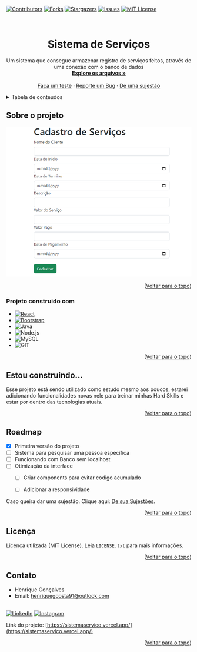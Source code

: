 
<!-- Improved compatibility of back to top link: See: https://github.com/othneildrew/Best-README-Template/pull/73 -->
<a name="readme-top"></a>
<!--
*** Thanks for checking out the Best-README-Template. If you have a suggestion
*** that would make this better, please fork the repo and create a pull request
*** or simply open an issue with the tag "enhancement".
*** Don't forget to give the project a star!
*** Thanks again! Now go create something AMAZING! :D
-->



<!-- PROJECT SHIELDS -->
<!--
*** I'm using markdown "reference style" links for readability.
*** Reference links are enclosed in brackets [ ] instead of parentheses ( ).
*** See the bottom of this document for the declaration of the reference variables
*** for contributors-url, forks-url, etc. This is an optional, concise syntax you may use.
*** https://www.markdownguide.org/basic-syntax/#reference-style-links
-->
[![Contributors][contributors-shield]][contributors-url]
[![Forks][forks-shield]][forks-url]
[![Stargazers][stars-shield]][stars-url]
[![Issues][issues-shield]][issues-url]
[![MIT License][license-shield]][license-url]



<!-- PROJECT LOGO -->
<br />
<div align="center">

<h1 align="center">Sistema de Serviços</h1>

  <p align="center">
    Um sistema que consegue armazenar registro de serviços feitos, através de uma conexão com o banco de dados
    <br />
    <a href="https://github.com/Henriquegcosta/Sistemaservico"><strong>Explore os arquivos »</strong></a>
    <br />
    <br />
    <a href="https://sistemaservico.vercel.app/">Faça um teste</a>
    ·
    <a href="https://github.com/Henriquegcosta/Sistemaservico/issues">Reporte um Bug</a>
    ·
    <a href="https://github.com/Henriquegcosta/Sistemaservico/issues">De uma sujestão</a>
  </p>
</div>



<!-- TABLE OF CONTENTS -->
<details>
  <summary>Tabela de conteudos</summary>
  <ol>
    <li>
      <a href="#sobre-o-projeto">Sobre o projeto</a>
      <ul>
        <li><a href="#projeto-construido-com">Feito com...</a></li>
      </ul>
    </li>
    <li>
      <a href="#estou-construindo">Estou construindo...</a>
    </li>
    <li><a href="#roadmap">Roadmap</a></li>
    <li><a href="#license">Licença</a></li>
    <li><a href="#contato">Contatp</a></li>
  </ol>
</details>



<!-- ABOUT THE PROJECT -->
## Sobre o projeto

<img src="Imagem.png" width="800" heigth="700">



<p align="right">(<a href="#readme-top">Voltar para o topo</a>)</p>



### Projeto construido com

* [![React][React.js]][React-url]
* [![Bootstrap][Bootstrap.com]][Bootstrap-url]
* ![Java](https://img.shields.io/badge/Java-ED8B00?style=for-the-badge&logo=java&logoColor=white)
* ![Node.js](https://img.shields.io/badge/Node.js-43853D?style=for-the-badge&logo=node.js&logoColor=white)
* ![MySQL](https://img.shields.io/badge/MySQL-00000F?style=for-the-badge&logo=mysql&logoColor=white)
* ![GIT](https://img.shields.io/badge/Git-E34F26?style=for-the-badge&logo=git&logoColor=white)


<p align="right">(<a href="#readme-top">Voltar para o topo</a>)</p>




<!-- USAGE EXAMPLES -->
## Estou construindo...

Esse projeto está sendo utilizado como estudo mesmo aos poucos, estarei adicionando funcionalidades novas nele para treinar minhas Hard Skills e estar por dentro das tecnologias atuais.


<p align="right">(<a href="#readme-top">Voltar para o topo</a>)</p>



<!-- ROADMAP -->
## Roadmap

- [X] Primeira versão do projeto
- [ ] Sistema para pesquisar uma pessoa especifica
- [ ] Funcionando com Banco sem localhost
- [ ] Otimização da interface
    - [ ] Criar components para evitar codigo acumulado
    - [ ] Adicionar a responsividade


Caso queira dar uma sujestão. Clique aqui: [De sua Sujestões](https://github.com/Henriquegcosta/Sistemaservico/issues).

<p align="right">(<a href="#readme-top">Voltar para o topo</a>)</p>




<!-- LICENSE -->
## Licença

Licença utilizada (MIT License). Leia `LICENSE.txt` para mais informações.

<p align="right">(<a href="#readme-top">Voltar para o topo</a>)</p>



<!-- CONTACT -->
## Contato

- Henrique Gonçalves
- Email: henriquegcosta91@outlook.com
<br><br>

[![LinkedIn][linkedin-shield]][linkedin-url]
[![Instagram][instagram-shield]][instagram-url]


Link do projeto: [https://sistemaservico.vercel.app/](https://sistemaservico.vercel.app/)

<p align="right">(<a href="#readme-top">Voltar para o topo</a>)</p>





<!-- MARKDOWN LINKS & IMAGES -->
<!-- https://www.markdownguide.org/basic-syntax/#reference-style-links -->
[contributors-shield]: https://img.shields.io/github/contributors/github_username/repo_name.svg?style=for-the-badge
[contributors-url]: https://github.com/github_username/repo_name/graphs/contributors
[forks-shield]: https://img.shields.io/github/forks/github_username/repo_name.svg?style=for-the-badge
[forks-url]: https://github.com/github_username/repo_name/network/members
[stars-shield]: https://img.shields.io/github/stars/github_username/repo_name.svg?style=for-the-badge
[stars-url]: https://github.com/github_username/repo_name/stargazers
[issues-shield]: https://img.shields.io/github/issues/github_username/repo_name.svg?style=for-the-badge
[issues-url]: https://github.com/github_username/repo_name/issues
[license-shield]: https://img.shields.io/github/license/github_username/repo_name.svg?style=for-the-badge
[license-url]: https://github.com/github_username/repo_name/blob/master/LICENSE.txt
[instagram-shield]: https://img.shields.io/badge/Instagram-E4405F?style=for-the-badge&logo=instagram&logoColor=white
[instagram-url]: https://www.instagram.com/heriquegc/
[linkedin-shield]: https://img.shields.io/badge/-LinkedIn-black.svg?style=for-the-badge&logo=linkedin&colorB=555
[linkedin-url]: https://www.linkedin.com/in/henriquegcosta/
[product-screenshot]: images/screenshot.png
[React.js]: https://img.shields.io/badge/React-20232A?style=for-the-badge&logo=react&logoColor=61DAFB
[React-url]: reactjs.org 
[Bootstrap.com]: https://img.shields.io/badge/Bootstrap-563D7C?style=for-the-badge&logo=bootstrap&logoColor=white
[Bootstrap-url]: https://getbootstrap.com/

